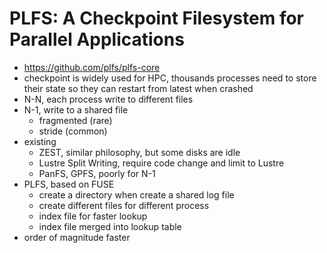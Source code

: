 # PLFS: A Checkpoint Filesystem for Parallel Applications

- https://github.com/plfs/plfs-core
- checkpoint is widely used for HPC, thousands processes need to store their state
so they can restart from latest when crashed
- N-N, each process write to different files
- N-1, write to a shared file
  - fragmented (rare)
  - stride (common)
- existing
  - ZEST, similar philosophy, but some disks are idle
  - Lustre Split Writing, require code change and limit to Lustre
  - PanFS, GPFS, poorly for N-1
- PLFS, based on FUSE
  - create a directory when create a shared log file
  - create different files for different process
  - index file for faster lookup
  - index file merged into lookup table
- order of magnitude faster
